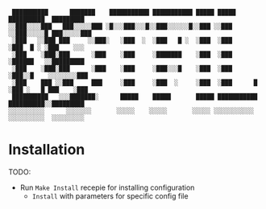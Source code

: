 ```
 ██████████      ███████    ███████████ ███████████ █████ █████       ██████████  █████████ 
░░███░░░░███   ███░░░░░███ ░█░░░███░░░█░░███░░░░░░█░░███ ░░███       ░░███░░░░░█ ███░░░░░███
 ░███   ░░███ ███     ░░███░   ░███  ░  ░███   █ ░  ░███  ░███        ░███  █ ░ ░███    ░░░ 
 ░███    ░███░███      ░███    ░███     ░███████    ░███  ░███        ░██████   ░░█████████ 
 ░███    ░███░███      ░███    ░███     ░███░░░█    ░███  ░███        ░███░░█    ░░░░░░░░███
 ░███    ███ ░░███     ███     ░███     ░███  ░     ░███  ░███      █ ░███ ░   █ ███    ░███
 ██████████   ░░░███████░      █████    █████       █████ ███████████ ██████████░░█████████ 
░░░░░░░░░░      ░░░░░░░       ░░░░░    ░░░░░       ░░░░░ ░░░░░░░░░░░ ░░░░░░░░░░  ░░░░░░░░░  
```

# Installation

TODO:
- Run `Make Install` recepie for installing configuration
  - `Install` with parameters for specific config file

